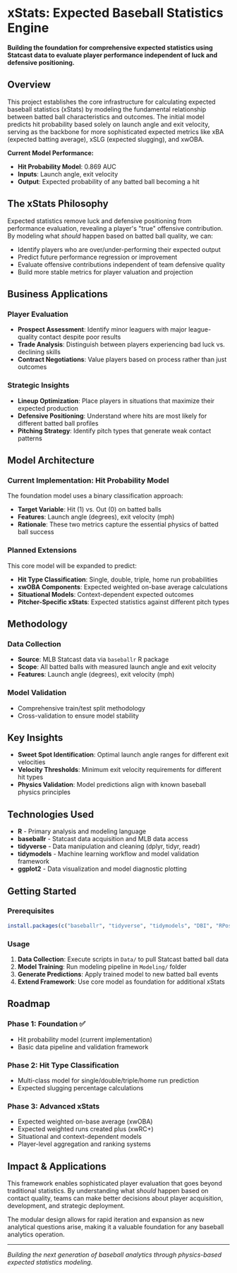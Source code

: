 # xStats: Expected Baseball Statistics Engine

**Building the foundation for comprehensive expected statistics using Statcast data to evaluate player performance independent of luck and defensive positioning.**

## Overview

This project establishes the core infrastructure for calculating expected baseball statistics (xStats) by modeling the fundamental relationship between batted ball characteristics and outcomes. The initial model predicts hit probability based solely on launch angle and exit velocity, serving as the backbone for more sophisticated expected metrics like xBA (expected batting average), xSLG (expected slugging), and xwOBA.

**Current Model Performance:**
- **Hit Probability Model**: 0.869 AUC
- **Inputs**: Launch angle, exit velocity
- **Output**: Expected probability of any batted ball becoming a hit

## The xStats Philosophy

Expected statistics remove luck and defensive positioning from performance evaluation, revealing a player's "true" offensive contribution. By modeling what *should* happen based on batted ball quality, we can:

- Identify players who are over/under-performing their expected output
- Predict future performance regression or improvement
- Evaluate offensive contributions independent of team defensive quality
- Build more stable metrics for player valuation and projection

## Business Applications

### Player Evaluation
- **Prospect Assessment**: Identify minor leaguers with major league-quality contact despite poor results
- **Trade Analysis**: Distinguish between players experiencing bad luck vs. declining skills
- **Contract Negotiations**: Value players based on process rather than just outcomes

### Strategic Insights
- **Lineup Optimization**: Place players in situations that maximize their expected production
- **Defensive Positioning**: Understand where hits are most likely for different batted ball profiles
- **Pitching Strategy**: Identify pitch types that generate weak contact patterns

## Model Architecture

### Current Implementation: Hit Probability Model
The foundation model uses a binary classification approach:
- **Target Variable**: Hit (1) vs. Out (0) on batted balls
- **Features**: Launch angle (degrees), exit velocity (mph)
- **Rationale**: These two metrics capture the essential physics of batted ball success

### Planned Extensions
This core model will be expanded to predict:
- **Hit Type Classification**: Single, double, triple, home run probabilities
- **xwOBA Components**: Expected weighted on-base average calculations
- **Situational Models**: Context-dependent expected outcomes
- **Pitcher-Specific xStats**: Expected statistics against different pitch types

## Methodology

### Data Collection
- **Source**: MLB Statcast data via `baseballr` R package
- **Scope**: All batted balls with measured launch angle and exit velocity
- **Features**: Launch angle (degrees), exit velocity (mph)

### Model Validation
- Comprehensive train/test split methodology
- Cross-validation to ensure model stability

## Key Insights

- **Sweet Spot Identification**: Optimal launch angle ranges for different exit velocities
- **Velocity Thresholds**: Minimum exit velocity requirements for different hit types
- **Physics Validation**: Model predictions align with known baseball physics principles

## Technologies Used

- **R** - Primary analysis and modeling language
- **baseballr** - Statcast data acquisition and MLB data access
- **tidyverse** - Data manipulation and cleaning (dplyr, tidyr, readr)
- **tidymodels** - Machine learning workflow and model validation framework
- **ggplot2** - Data visualization and model diagnostic plotting

## Getting Started

### Prerequisites
```r
install.packages(c("baseballr", "tidyverse", "tidymodels", "DBI", "RPostgreSQL", "RPostgres", "data.table", "ggplot2", "xgboost"))
```

### Usage
1. **Data Collection**: Execute scripts in `Data/` to pull Statcast batted ball data
2. **Model Training**: Run modeling pipeline in `Modeling/` folder
3. **Generate Predictions**: Apply trained model to new batted ball events
4. **Extend Framework**: Use core model as foundation for additional xStats

## Roadmap

### Phase 1: Foundation ✅
- Hit probability model (current implementation)
- Basic data pipeline and validation framework

### Phase 2: Hit Type Classification
- Multi-class model for single/double/triple/home run prediction
- Expected slugging percentage calculations

### Phase 3: Advanced xStats
- Expected weighted on-base average (xwOBA)
- Expected weighted runs created plus (xwRC+)
- Situational and context-dependent models
- Player-level aggregation and ranking systems

## Impact & Applications

This framework enables sophisticated player evaluation that goes beyond traditional statistics. By understanding what *should* happen based on contact quality, teams can make better decisions about player acquisition, development, and strategic deployment.

The modular design allows for rapid iteration and expansion as new analytical questions arise, making it a valuable foundation for any baseball analytics operation.

---
*Building the next generation of baseball analytics through physics-based expected statistics modeling.*
